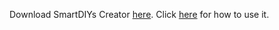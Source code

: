 Download SmartDIYs Creator <a href="https://www.smartdiys.com/smartdiys-creator/">here</a>. Click <a href="https://www.smartdiys.com/manual/smartdiys-creator-about/">here</a> for how to use it.
